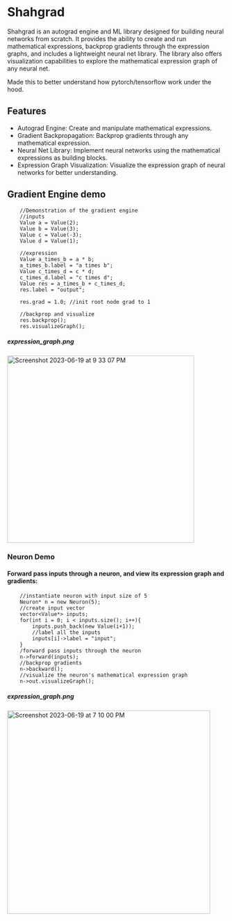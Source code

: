 # Shahgrad
Shahgrad is an autograd engine and ML library designed for building neural networks from scratch. It provides the ability to create and run mathematical expressions, backprop gradients through the expression graphs, and includes a lightweight neural net library. The library also offers visualization capabilities to explore the mathematical expression graph of any neural net.

Made this to better understand how pytorch/tensorflow work under the hood.
## Features

* Autograd Engine: Create and manipulate mathematical expressions.
* Gradient Backpropagation: Backprop gradients through any mathematical expression.
* Neural Net Library: Implement neural networks using the mathematical expressions as building blocks.
* Expression Graph Visualization: Visualize the expression graph of neural networks for better understanding.

## Gradient Engine demo

```
    //Demonstration of the gradient engine
    //inputs
    Value a = Value(2);
    Value b = Value(3);
    Value c = Value(-3);
    Value d = Value(1);

    //expression
    Value a_times_b = a * b;
    a_times_b.label = "a times b";
    Value c_times_d = c * d;
    c_times_d.label = "c times d";
    Value res = a_times_b + c_times_d;
    res.label = "output";

    res.grad = 1.0; //init root node grad to 1

    //backprop and visualize
    res.backprop();
    res.visualizeGraph();
```

##### expression_graph.png
<img width="430" alt="Screenshot 2023-06-19 at 9 33 07 PM" src="https://github.com/rshah918/Shahgrad/assets/20956909/84ef14ab-915d-4ee4-ad3a-afa6580b2a90">


### Neuron Demo
#### Forward pass inputs through a neuron, and view its expression graph and gradients: 
```
    //instantiate neuron with input size of 5
    Neuron* n = new Neuron(5);
    //create input vector
    vector<Value*> inputs;
    for(int i = 0; i < inputs.size(); i++){
        inputs.push_back(new Value(i+1));
        //label all the inputs
        inputs[i]->label = "input";
    }
    /forward pass inputs through the neuron
    n->forward(inputs);
    //backprop gradients
    n->backward();
    //visualize the neuron's mathematical expression graph
    n->out.visualizeGraph();
```
##### expression_graph.png
<img width="467" alt="Screenshot 2023-06-19 at 7 10 00 PM" src="https://github.com/rshah918/Shahgrad/assets/20956909/f7cb5164-f5d4-4846-b8b6-d703a365205e">
